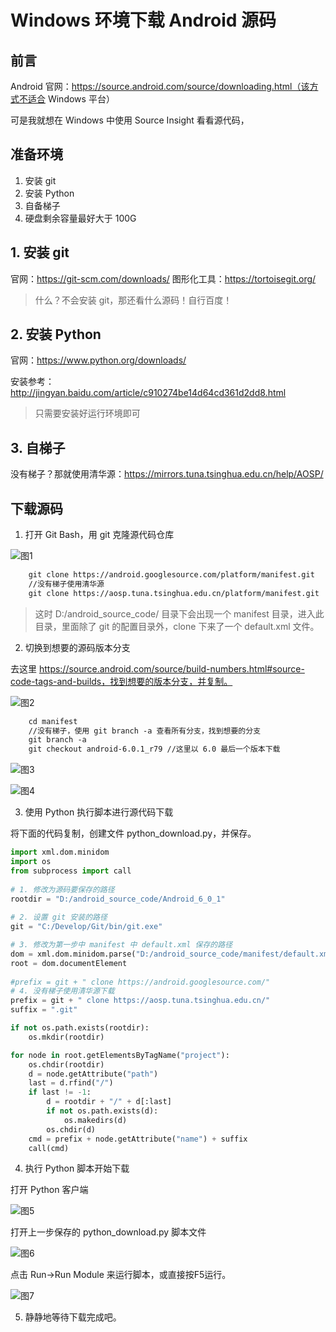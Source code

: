 # Windows 环境下载 Android 源码 #

## 前言 ##

Android 官网：https://source.android.com/source/downloading.html（该方式不适合 Windows 平台）

可是我就想在 Windows 中使用 Source Insight 看看源代码，

## 准备环境 ##

1. 安装 git
2. 安装 Python
3. 自备梯子
4. 硬盘剩余容量最好大于 100G

## 1. 安装 git ##

官网：https://git-scm.com/downloads/
图形化工具：https://tortoisegit.org/

> 什么？不会安装 git，那还看什么源码！自行百度！

## 2. 安装 Python ##

官网：https://www.python.org/downloads/

安装参考：http://jingyan.baidu.com/article/c910274be14d64cd361d2dd8.html

> 只需要安装好运行环境即可

## 3. 自梯子 ##

没有梯子？那就使用清华源：https://mirrors.tuna.tsinghua.edu.cn/help/AOSP/


## 下载源码 ##

1. 打开 Git Bash，用 git 克隆源代码仓库

![图1][1]

```Xml
    git clone https://android.googlesource.com/platform/manifest.git
	//没有梯子使用清华源
	git clone https://aosp.tuna.tsinghua.edu.cn/platform/manifest.git
```
> 这时 D:/android_source_code/ 目录下会出现一个 manifest 目录，进入此目录，里面除了 git 的配置目录外，clone 下来了一个 default.xml 文件。

2. 切换到想要的源码版本分支

去这里 https://source.android.com/source/build-numbers.html#source-code-tags-and-builds，找到想要的版本分支，并复制。

![图2][2]

```Xml
    cd manifest
	//没有梯子，使用 git branch -a 查看所有分支，找到想要的分支
	git branch -a
	git checkout android-6.0.1_r79 //这里以 6.0 最后一个版本下载
```

![图3][3]

![图4][4]

3. 使用 Python 执行脚本进行源代码下载

将下面的代码复制，创建文件 python_download.py，并保存。

```Python
import xml.dom.minidom
import os
from subprocess import call
 
# 1. 修改为源码要保存的路径
rootdir = "D:/android_source_code/Android_6_0_1"
 
# 2. 设置 git 安装的路径
git = "C:/Develop/Git/bin/git.exe"

# 3. 修改为第一步中 manifest 中 default.xml 保存的路径
dom = xml.dom.minidom.parse("D:/android_source_code/manifest/default.xml")
root = dom.documentElement
 
#prefix = git + " clone https://android.googlesource.com/"
# 4. 没有梯子使用清华源下载
prefix = git + " clone https://aosp.tuna.tsinghua.edu.cn/"
suffix = ".git"  

if not os.path.exists(rootdir):  
    os.mkdir(rootdir)  

for node in root.getElementsByTagName("project"):  
    os.chdir(rootdir)  
    d = node.getAttribute("path")  
    last = d.rfind("/")  
    if last != -1:  
        d = rootdir + "/" + d[:last]  
        if not os.path.exists(d):  
            os.makedirs(d)  
        os.chdir(d)  
    cmd = prefix + node.getAttribute("name") + suffix  
    call(cmd)
```
4. 执行 Python 脚本开始下载

打开 Python 客户端

![图5][5]

打开上一步保存的 python_download.py 脚本文件

![图6][6]

点击 Run->Run Module 来运行脚本，或直接按F5运行。

![图7][7]

5. 静静地等待下载完成吧。


[1]:https://github.com/jeanboydev/Android-ReadTheFuckingSourceCode/blob/master/resources/images/android_download_source/1.png
[2]:https://github.com/jeanboydev/Android-ReadTheFuckingSourceCode/blob/master/resources/images/android_download_source/2.png
[3]:https://github.com/jeanboydev/Android-ReadTheFuckingSourceCode/blob/master/resources/images/android_download_source/3.png
[4]:https://github.com/jeanboydev/Android-ReadTheFuckingSourceCode/blob/master/resources/images/android_download_source/4.png
[5]:https://github.com/jeanboydev/Android-ReadTheFuckingSourceCode/blob/master/resources/images/android_download_source/5.png
[6]:https://github.com/jeanboydev/Android-ReadTheFuckingSourceCode/blob/master/resources/images/android_download_source/6.png
[7]:https://github.com/jeanboydev/Android-ReadTheFuckingSourceCode/blob/master/resources/images/android_download_source/7.png
